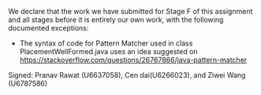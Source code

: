 We declare that the work we have submitted for Stage F of this assignment and all stages before it is entirely our own work, with the following documented exceptions:

* The syntax of code for Pattern Matcher used in class PlacementWellFormed.java uses an idea suggested on https://stackoverflow.com/questions/26767866/java-pattern-matcher


Signed: Pranav Rawat (U6637058), Cen dai(U6266023), and Ziwei Wang (U6787586)
